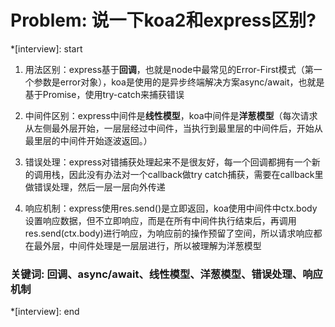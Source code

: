# Problem: 说一下koa2和express区别?

*[interview]: start

1. 用法区别：express基于**回调**，也就是node中最常见的Error-First模式（第一个参数是error对象），koa是使用的是异步终端解决方案async/await，也就是基于Promise，使用try-catch来捕获错误

2. 中间件区别：express中间件是**线性模型**，koa中间件是**洋葱模型**（每次请求从左侧最外层开始，一层层经过中间件，当执行到最里层的中间件后，开始从最里层的中间件开始逐波返回。）

3. 错误处理：express对错捕获处理起来不是很友好，每一个回调都拥有一个新的调用栈，因此没有办法对一个callback做try catch捕获，需要在callback里做错误处理，然后一层一层向外传递

4. 响应机制：express使用res.send()是立即返回，koa使用中间件中ctx.body设置响应数据，但不立即响应，而是在所有中间件执行结束后，再调用res.send(ctx.body)进行响应，为响应前的操作预留了空间，所以请求响应都在最外层，中间件处理是一层层进行，所以被理解为洋葱模型

### 关键词: 回调、async/await、线性模型、洋葱模型、错误处理、响应机制
*[interview]: end
